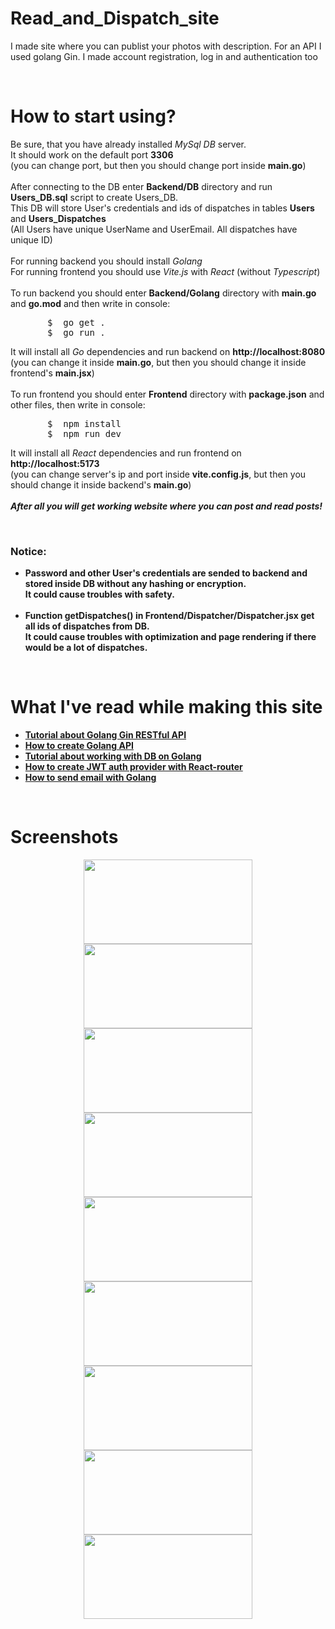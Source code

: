 <div>
  <h1>Read_and_Dispatch_site</h1>
  <p>I made site where you can publist your photos with description. For an API I used golang Gin. I made account registration, log in and authentication too</p>
</div>
<br>
<div>
  <h1>How to start using?</h1>
  <p>
    Be sure, that you have already installed <i>MySql DB</i> server. <br>
    It should work on the default port <strong>3306</strong> <br>
    (you can change port, but then you should change port inside <b>main.go</b>) <br>
    <br>
    After connecting to the DB enter <b>Backend/DB</b> directory and run <b>Users_DB.sql</b> script to create Users_DB.<br>
    This DB will store User's credentials and ids of dispatches in tables <strong>Users</strong> and <strong>Users_Dispatches</strong><br>
    (All Users have unique UserName and UserEmail. All dispatches have unique ID)<br>
    <br>
    For running backend you should install <i>Golang</i> <br>
    For running frontend you should use <i>Vite.js</i> with <i>React</i> (without <i>Typescript</i>)<br>
    <br>
    To run backend you should enter <b>Backend/Golang</b> directory with <b>main.go</b> and <b>go.mod</b> and then write in console: <br>
    <pre>
       $  go get . 
       $  go run . </pre>
    It will install all <i>Go</i> dependencies and run backend on <strong>http://localhost:8080</strong> <br>
    (you can change it inside <b>main.go</b>, but then you should change it inside frontend's <b>main.jsx</b>) <br>
    <br>
    To run frontend you should enter <b>Frontend</b> directory with <b>package.json</b> and other files, then write in console:
    <pre>
       $  npm install  
       $  npm run dev </pre>
    It will install all <i>React</i> dependencies and run frontend on <strong>http://localhost:5173</strong> <br>
    (you can change server's ip and port inside <b>vite.config.js</b>, but then you should change it inside backend's <b>main.go</b>) <br>
    <br>
    <strong><em>After all you will get working website where you can post and read posts!</em></strong>
    <br>
  </p>
  <br>
  <h3>Notice:</h3>
    <b>
      <ul>
        <li>
          Password and other User's credentials are sended to backend and stored inside DB without any hashing or encryption. <br>
          It could cause troubles with safety. 
        </li>
        <br>
        <li>
          Function getDispatches() in <b>Frontend/Dispatcher/Dispatcher.jsx</b> get all ids of dispatches from DB. <br>
          It could cause troubles with optimization and page rendering if there would be a lot of dispatches. 
        </li>
      </ul>
    </b>
</div>
<br>
<div>
  <h1>What I've read while making this site</h1>
  <strong>
    <ul>
      <li>
         <a href="https://go.dev/doc/tutorial/web-service-gin">Tutorial about Golang Gin RESTful API</a>
      </li>
      <li>
         <a href="https://dev.to/wchr/create-api-with-gin-in-golang-part-1-i7d">How to create Golang API</a>
      </li>
      <li>
         <a href="https://go.dev/doc/tutorial/database-access">Tutorial about working with DB on Golang</a>
      </li>
      <li>
         <a href="https://dev.to/sanjayttg/jwt-authentication-in-react-with-react-router-1d03">How to create JWT auth provider with React-router</a>
      </li>
      <li>
         <a href="https://dev.to/devkiran/how-to-send-an-email-with-golang-using-smtp-1ino">How to send email with Golang</a>
      </li>
    </ul>
  </strong>
</div>
<br>
<div align="center">
  <h1 align="left">Screenshots</h1>
  <img src="https://github.com/user-attachments/assets/91cdb310-ebae-4961-826b-f5b85036b7c3" height="135vw" width="270vw">
  <img src="https://github.com/user-attachments/assets/6c7391a4-d4d5-4a9f-9824-c6a35a4eb839" height="135vw" width="270vw">
  <img src="https://github.com/user-attachments/assets/18b76a99-28ec-4875-babc-91932f05b10d" height="135vw" width="270vw">
  <img src="https://github.com/user-attachments/assets/f4ad397b-cd3b-4acf-a101-b3269d10899d" height="135vw" width="270vw">
  <img src="https://github.com/user-attachments/assets/f4045571-bad3-4919-8ad5-e80fd98b6901" height="135vw" width="270vw">
  <img src="https://github.com/user-attachments/assets/e4e7a1a6-1ca9-426f-a83d-d5788a98d947" height="135vw" width="270vw">
  <img src="https://github.com/user-attachments/assets/879a3889-4696-41a2-b01b-49edd5c7fb97" height="135vw" width="270vw">
  <img src="https://github.com/user-attachments/assets/5dbef3d3-95c3-4da1-8d23-3db72a6de859" height="135vw" width="270vw">
  <img src="https://github.com/user-attachments/assets/a7885475-bcae-43e4-8ae6-8d8e6d365a06" height="135vw" width="270vw">
</div>
